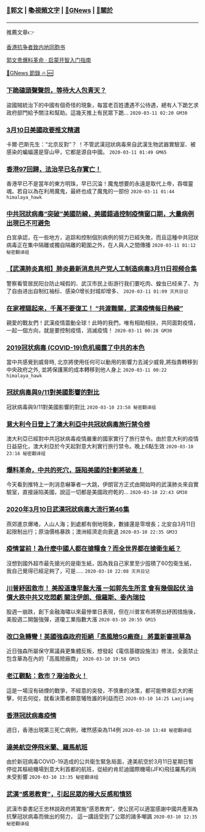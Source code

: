 ###  [:eagle:郭文](https://github.com/ourhimalayas/txt) | [:books:視頻文字](https://github.com/ourhimalayas/txt/blob/master/content/README.md) | [:newspaper:GNews](https://github.com/ourhimalayas/txt/blob/master/content/gnews/README.md) | [:pray:關於](https://github.com/ourhimalayas/home/tree/master/about)
---

推薦文章:point_right:

[香港抗争者致内地同胞书](https://github.com/ourhimalayas/news/blob/master/2019/08/a_letter_from_the_hong_kong_people.md)

[郭文贵爆料革命 · 启蒙开智入门指南](https://github.com/ourhimalayas/txt/issues/1)

[:newspaper:GNews 節錄 :fire: :new:](https://github.com/ourhimalayas/txt/blob/master/content/gnews/README.md) 



### [下跪磕頭聲聲怨，等待大人包青天？](/content/gnews/1/README.md)

盜國賊統治下的中國有個奇怪的現象，每當老百姓遭遇不公待遇，總有人下跪乞求政府部門給予關注和幫助。這幾天推上有民眾下跪...  `2020-03-11 02:20 GM30`

### [3月10日美國政要推文精選](/content/gnews/2/README.md)

卡爾·巴斯先生：“北京反對”？ ！不管武漢冠狀病毒來自武漢生物武器實驗室、被感染的蝙蝠還是穿山甲，它都是源自中國。  `2020-03-11 01:49 GM65`

### [香港97回歸，法治早已名存實亡！](/content/gnews/3/README.md)

香港早已不是當年的東方明珠，早已沉淪！魔鬼想要的永遠是取代上帝，吞噬靈魂。若自以為在利用魔鬼，最終也成了魔鬼的一部份  `2020-03-11 01:44 himalaya_hawk`

### [中共冠狀病毒“突破”美國防線，美國錯過控制疫情窗口期，大量病例出現已不可避免](/content/gnews/4/README.md)

白宮承認，在一些地方，追踪和控制個別病例的努力已經失敗，而且這種中共冠狀病毒正在集中隔離或獨自隔離的範圍之外，在人與人之間傳播  `2020-03-11 01:12 秘密翻译组`

### [【武漢肺炎真相】肺炎最新消息共产党人工制造病毒3月11日视频合集](/content/gnews/5/README.md)

警察看管居民阳台防止喊假的、武汉市民上街游行我们要吃肉、蝗虫已经来了、为了自由进出自制红袖标、感染0增长封城却增多、  `2020-03-11 01:09 灭共日记`

### [在家裡貓起來，千萬不要復工！ “共渡難關，武漢疫情每日熱線”](/content/gnews/6/README.md)

親愛的戰友們！武漢疫情震動全球！此時的我們，唯有相助相扶，共同面對疫情，一起一個方向，就是要控制疫情，消滅疫情！  `2020-03-11 00:28 GM30`

### [2019冠状病毒 (COVID-19)危机揭露了中共的本色](/content/gnews/7/README.md)

當中共感覺到威脅時, 北京將使用任何可以動用的影響力去減少威脅,將指責轉移到中央政府之外, 並將保護黨的成本轉移到他人身上  `2020-03-11 00:22 himalaya_hawk`

### [冠狀病毒與9/11對美國影響的對比](/content/gnews/8/README.md)

冠狀病毒與9/11對美國影響的對比  `2020-03-10 23:58 秘密翻译组`

### [意大利今日登上了澳大利亞中共冠狀病毒旅行禁令榜](/content/gnews/9/README.md)

澳大利亞已經對中共冠狀病毒疫情嚴重的國家實行了旅行禁令。由於意大利的疫情日益惡化，澳大利亞於今天起對意大利實行旅行禁令。晚上6點生效  `2020-03-10 23:16 秘密翻译组`

### [爆料革命，中共的死穴，誣陷美國的計劃將破產！](/content/gnews/10/README.md)

今天看到推特上一則消息嚇筆者一大跳，伊朗官方正式由開始時的武漢肺炎來自實驗室，直接誣陷美國，說這一切都是美國政府乾的...  `2020-03-10 22:43 GM30`

### [2020年3月10日武漢冠狀病毒大流行第46集](/content/gnews/11/README.md)

燕郊進京爆堵，人山人海；到處都有倒地現象，數據還是零增長；北安自3月11日起限制出行；原油價格暴跌；澳洲經濟走向衰退  `2020-03-10 22:35 GM33`

### [疫情當前！為什麼中國人都在搶糧食？而全世界都在搶衛生紙？](/content/gnews/12/README.md)

沒想到國外超市最先搶光的是衛生紙，因為我自己家里至少囤積了60包衛生紙，我自己覺得已經足夠了，可是.....  `2020-03-10 22:08 灭共日记`

### [川普紓困救市！ 美股道瓊早盤大漲 一如郭先生所言 會有幾個起伏 油價大跌中共又吃悶虧 關注伊朗、俄羅斯、委內瑞拉](/content/gnews/13/README.md)

股週一崩跌，創下金融海嘯以來最慘單日表現，但在川普宣布將祭出紓困措施後，美股週二開盤強彈，道瓊工業指數大漲  `2020-03-10 20:55 GM15`

### [改口急轉彎！英國強森政府拒絕「高風險5G廠商」 將重新審視華為](/content/gnews/14/README.md)

近日強森所屬保守黨議員更集體反叛，想發起《電信基礎設施法》修法，全面禁止包含華為在內的「高風險廠商」  `2020-03-10 19:58 GM15`

### [老江觀點：救市？潑油救火！](/content/gnews/15/README.md)

這是一場沒有硝煙的戰爭，不經意的突發，不慎重的決策，都可能帶來巨大的衝擊，何去何從，就看決策者願意犧牲誰的利益而已  `2020-03-10 14:25 Laojiang`

### [香港冠狀病毒疫情](/content/gnews/16/README.md)

週日，香港出現第三死亡病例，確然感染為114例  `2020-03-10 13:48 秘密翻译组`

### [達美航空停飛米蘭、羅馬航班](/content/gnews/17/README.md)

由於新冠病毒COVID-19造成的公共衛生緊急局面，達美航空於3月11日星期日暫停從其樞紐機場到意大利首都的航班，從紐約肯尼迪國際機場(JFK)飛往羅馬的尚未受影響  `2020-03-10 13:35 秘密翻译组`

### [武漢“感恩教育”，引起民眾的極大反感和憤怒](/content/gnews/18/README.md)

武漢市委書記王忠林說政府將實施“感恩教育”，使公民可以適當感謝中國共產黨為抗擊冠狀病毒而做出的努力， 這一講話受到了公眾的諸多嘲諷  `2020-03-10 12:35 秘密翻译组`

